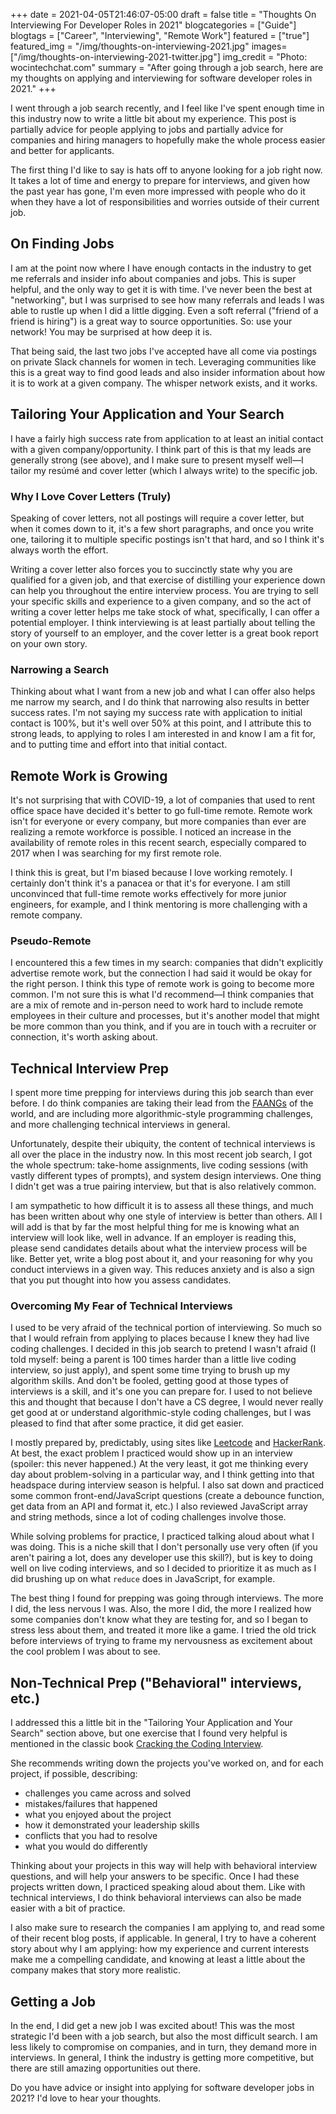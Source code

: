 +++
date = 2021-04-05T21:46:07-05:00
draft = false
title = "Thoughts On Interviewing For Developer Roles in 2021"
blogcategories = ["Guide"]
blogtags = ["Career", "Interviewing", "Remote Work"]
featured = ["true"]
featured_img = "/img/thoughts-on-interviewing-2021.jpg"
images=["/img/thoughts-on-interviewing-2021-twitter.jpg"]
img_credit = "Photo: wocintechchat.com"
summary = "After going through a job search, here are my thoughts on applying and interviewing for software developer roles in 2021."
+++

I went through a job search recently, and I feel like I've spent enough time in this industry now to write a little bit about my experience. This post is partially advice for people applying to jobs and partially advice for companies and hiring managers to hopefully make the whole process easier and better for applicants.

The first thing I'd like to say is hats off to anyone looking for a job right now. It takes a lot of time and energy to prepare for interviews, and given how the past year has gone, I'm even more impressed with people who do it when they have a lot of responsibilities and worries outside of their current job.

## On Finding Jobs

I am at the point now where I have enough contacts in the industry to get me referrals and insider info about companies and jobs. This is super helpful, and the only way to get it is with time. I've never been the best at "networking", but I was surprised to see how many referrals and leads I was able to rustle up when I did a little digging. Even a soft referral ("friend of a friend is hiring") is a great way to source opportunities. So: use your network! You may be surprised at how deep it is.

That being said, the last two jobs I've accepted have all come via postings on private Slack channels for women in tech. Leveraging communities like this is a great way to find good leads and also insider information about how it is to work at a given company. The whisper network exists, and it works.

## Tailoring Your Application and Your Search

I have a fairly high success rate from application to at least an initial contact with a given company/opportunity. I think part of this is that my leads are generally strong (see above), and I make sure to present myself well—I tailor my resúmé and cover letter (which I always write) to the specific job.

### Why I Love Cover Letters (Truly)

Speaking of cover letters, not all postings will require a cover letter, but when it comes down to it, it's a few short paragraphs, and once you write one, tailoring it to multiple specific postings isn't that hard, and so I think it's always worth the effort.

Writing a cover letter also forces you to succinctly state why you are qualified for a given job, and that exercise of distilling your experience down can help you throughout the entire interview process. You are trying to sell your specific skills and experience to a given company, and so the act of writing a cover letter helps me take stock of what, specifically, I can offer a potential employer. I think interviewing is at least partially about telling the story of yourself to an employer, and the cover letter is a great book report on your own story.

### Narrowing a Search

Thinking about what I want from a new job and what I can offer also helps me narrow my search, and I do think that narrowing also results in better success rates. I'm not saying my success rate with application to initial contact is 100%, but it's well over 50% at this point, and I attribute this to strong leads, to applying to roles I am interested in and know I am a fit for, and to putting time and effort into that initial contact.

## Remote Work is Growing

It's not surprising that with COVID-19, a lot of companies that used to rent office space have decided it's better to go full-time remote. Remote work isn't for everyone or every company, but more companies than ever are realizing a remote workforce is possible. I noticed an increase in the availability of remote roles in this recent search, especially compared to 2017 when I was searching for my first remote role.

I think this is great, but I'm biased because I love working remotely. I certainly don't think it's a panacea or that it's for everyone. I am still unconvinced that full-time remote works effectively for more junior engineers, for example, and I think mentoring is more challenging with a remote company.

### Pseudo-Remote

I encountered this a few times in my search: companies that didn't explicitly advertise remote work, but the connection I had said it would be okay for the right person. I think this type of remote work is going to become more common. I'm not sure this is what I'd recommend—I think companies that are a mix of remote and in-person need to work hard to include remote employees in their culture and processes, but it's another model that might be more common than you think, and if you are in touch with a recruiter or connection, it's worth asking about.

## Technical Interview Prep

I spent more time prepping for interviews during this job search than ever before. I do think companies are taking their lead from the [FAANGs](https://en.wikipedia.org/wiki/Big_Tech#FAANG) of the world, and are including more algorithmic-style programming challenges, and more challenging technical interviews in general.

Unfortunately, despite their ubiquity, the content of technical interviews is all over the place in the industry now. In this most recent job search, I got the whole spectrum: take-home assignments, live coding sessions (with vastly different types of prompts), and system design interviews. One thing I didn't get was a true pairing interview, but that is also relatively common.

I am sympathetic to how difficult it is to assess all these things, and much has been written about why one style of interview is better than others. All I will add is that by far the most helpful thing for me is knowing what an interview will look like, well in advance. If an employer is reading this, please send candidates details about what the interview process will be like. Better yet, write a blog post about it, and your reasoning for why you conduct interviews in a given way. This reduces anxiety and is also a sign that you put thought into how you assess candidates.

### Overcoming My Fear of Technical Interviews

I used to be very afraid of the technical portion of interviewing. So much so that I would refrain from applying to places because I knew they had live coding challenges. I decided in this job search to pretend I wasn't afraid (I told myself: being a parent is 100 times harder than a little live coding interview, so just apply), and spent some time trying to brush up my algorithm skills. And don't be fooled, getting good at those types of interviews is a skill, and it's one you can prepare for. I used to not believe this and thought that because I don't have a CS degree, I would never really get good at or understand algorithmic-style coding challenges, but I was pleased to find that after some practice, it did get easier.

I mostly prepared by, predictably, using sites like [Leetcode](https://leetcode.com/) and [HackerRank](https://www.hackerrank.com/). At best, the exact problem I practiced would show up in an interview (spoiler: this never happened.) At the very least, it got me thinking every day about problem-solving in a particular way, and I think getting into that headspace during interview season is helpful. I also sat down and practiced some common front-end/JavaScript questions (create a debounce function, get data from an API and format it, etc.) I also reviewed JavaScript array and string methods, since a lot of coding challenges involve those.

While solving problems for practice, I practiced talking aloud about what I was doing. This is a niche skill that I don't personally use very often (if you aren't pairing a lot, does any developer use this skill?), but is key to doing well on live coding interviews, and so I decided to prioritize it as much as I did brushing up on what `reduce` does in JavaScript, for example.

The best thing I found for prepping was going through interviews. The more I did, the less nervous I was. Also, the more I did, the more I realized how some companies don't know what they are testing for, and so I began to stress less about them, and treated it more like a game. I tried the old trick before interviews of trying to frame my nervousness as excitement about the cool problem I was about to see.

## Non-Technical Prep ("Behavioral" interviews, etc.)

I addressed this a little bit in the "Tailoring Your Application and Your Search" section above, but one exercise that I found very helpful is mentioned in the classic book [Cracking the Coding Interview](https://www.amazon.com/Cracking-Coding-Interview-Programming-Questions/dp/0984782850?&linkCode=ll1&tag=d01a3488-20&linkId=b941c1079a6c5f489c36a07000e5a283&language=en_US&ref_=as_li_ss_tl).

She recommends writing down the projects you've worked on, and for each project, if possible, describing:

- challenges you came across and solved
- mistakes/failures that happened
- what you enjoyed about the project
- how it demonstrated your leadership skills
- conflicts that you had to resolve
- what you would do differently

Thinking about your projects in this way will help with behavioral interview questions, and will help your answers to be specific. Once I had these projects written down, I practiced speaking aloud about them. Like with technical interviews, I do think behavioral interviews can also be made easier with a bit of practice.

I also make sure to research the companies I am applying to, and read some of their recent blog posts, if applicable. In general, I try to have a coherent story about why I am applying: how my experience and current interests make me a compelling candidate, and knowing at least a little about the company makes that story more realistic.

## Getting a Job

In the end, I did get a new job I was excited about! This was the most strategic I'd been with a job search, but also the most difficult search. I am less likely to compromise on companies, and in turn, they demand more in interviews. In general, I think the industry is getting more competitive, but there are still amazing opportunities out there.

Do you have advice or insight into applying for software developer jobs in 2021? I'd love to hear your thoughts.
